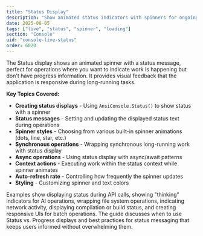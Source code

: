 ```yaml
---
title: "Status Display"
description: "Show animated status indicators with spinners for ongoing operations"
date: 2025-08-05
tags: ["live", "status", "spinner", "loading"]
section: "Console"
uid: "console-live-status"
order: 6020
---
```


The Status display shows an animated spinner with a status message, perfect for operations where you want to indicate work is happening but don't have progress information. It provides visual feedback that the application is responsive during long-running tasks.

**Key Topics Covered:**

* **Creating status displays** - Using `AnsiConsole.Status()` to show status with a spinner
* **Status messages** - Setting and updating the displayed status text during operations
* **Spinner styles** - Choosing from various built-in spinner animations (dots, line, star, etc.)
* **Synchronous operations** - Wrapping synchronous long-running work with status display
* **Async operations** - Using status display with async/await patterns
* **Context actions** - Executing work within the status context while spinner animates
* **Auto-refresh rate** - Controlling how frequently the spinner updates
* **Styling** - Customizing spinner and text colors

Examples show displaying status during API calls, showing "thinking" indicators for AI operations, wrapping file system operations, indicating network activity, displaying compilation or build status, and creating responsive UIs for batch operations. The guide discusses when to use Status vs. Progress displays and best practices for status messaging that keeps users informed without overwhelming them.
